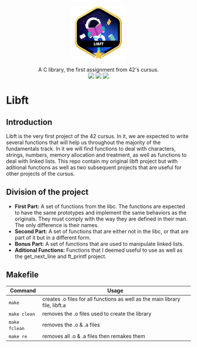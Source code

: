 <br/>
<p align="center">
    <img src="https://github.com/chrisdelmoro/42cursus/blob/main/badges/libftm.png" alt="Logo" width="150" height="150">

  <p align="center">
    A C library, the first assignment from 42's cursus.
    <br/>
    <img src="https://img.shields.io/badge/Mandatory-OK-brightgreen"/>
    <img src="https://img.shields.io/badge/Bonus-OK-brightgreen"/>
    <img src="https://img.shields.io/badge/Final%20Score-125-blue"/>
  </p>
</p>

# Libft

## Introduction
Libft is the very first project of the 42 cursus. In it, we are expected to write several functions that will help us throughout the majority of the fundamentals track. In it we will find functions to deal with characters, strings, numbers, memory allocation and treatment, as well as functions to deal with linked lists. This repo contain my original libft project but with aditional functions as well as two subsequent projects that are useful for other projects of the cursus.

## Division of the project
* **First Part:** A set of functions from the  libc. The functions are expected to have the same prototypes and implement the same behaviors as the originals. They must comply with the way they are defined in their  man. The only difference is their names.
* **Second Part:** A set of functions that are either not in the  libc, or that are part of it but in a different form.
* **Bonus Part:** A set of functions that are used to manipulate linked lists.
* **Aditional Functions:** Functions that I deemed useful to use as well as the get_next_line and ft_printf project.

## Makefile
| Command | Usage |
| --- | --- |
| `make` | creates .o files for all functions as well as the main library file, libft.a |
| `make clean` | removes the .o files used to create the library |
| `make fclean` | removes the .o & .a files |
| `make re` | removes all .o & .a files then remakes them |
